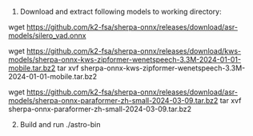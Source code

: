 1. Download and extract following models to working directory:

wget https://github.com/k2-fsa/sherpa-onnx/releases/download/asr-models/silero_vad.onnx

wget https://github.com/k2-fsa/sherpa-onnx/releases/download/kws-models/sherpa-onnx-kws-zipformer-wenetspeech-3.3M-2024-01-01-mobile.tar.bz2
tar xvf sherpa-onnx-kws-zipformer-wenetspeech-3.3M-2024-01-01-mobile.tar.bz2

wget https://github.com/k2-fsa/sherpa-onnx/releases/download/asr-models/sherpa-onnx-paraformer-zh-small-2024-03-09.tar.bz2
tar xvf sherpa-onnx-paraformer-zh-small-2024-03-09.tar.bz2

2. Build and run ./astro-bin


